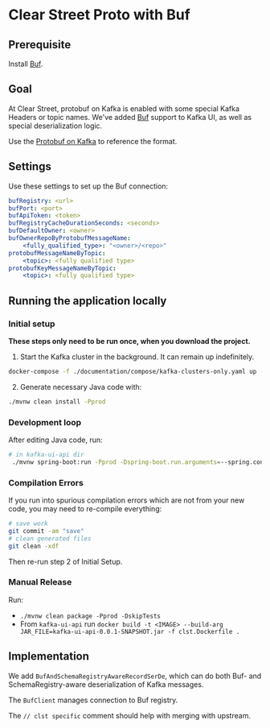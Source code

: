 # Clear Street Proto with Buf

## Prerequisite

Install [Buf](https://docs.buf.build/installation).

## Goal

At Clear Street, protobuf on Kafka is enabled with some special Kafka Headers or topic names.
We've added [Buf](https://buf.build/) support to Kafka UI, as well as special deserialization logic.

Use the [Protobuf on Kafka](https://www.notion.so/clearstreet/Protobuf-on-Kafka-ac912401cf504c75956d907b86a12f55) to reference the format.

## Settings

Use these settings to set up the Buf connection:

```yaml
bufRegistry: <url>
bufPort: <port>
bufApiToken: <token>
bufRegistryCacheDurationSeconds: <seconds>
bufDefaultOwner: <owner>
bufOwnerRepoByProtobufMessageName:
    <fully_qualified_type>: "<owner>/<repo>"
protobufMessageNameByTopic:
    <topic>: <fully qualified type>
protobufKeyMessageNameByTopic:
    <topic>: <fully qualified type>
```

## Running the application locally

### Initial setup

**These steps only need to be run once, when you download the project.**

1. Start the Kafka cluster in the background. It can remain up indefinitely.

```bash
docker-compose -f ./documentation/compose/kafka-clusters-only.yaml up -d
```

2. Generate necessary Java code with:

```bash
./mvnw clean install -Pprod
```

### Development loop

After editing Java code, run:

```bash
# in kafka-ui-api dir
 ./mvnw spring-boot:run -Pprod -Dspring-boot.run.arguments=--spring.config.location=file:///home/ohartman/git/kafka-ui/kafka-ui-api/src/main/resources/application-local-buf.yml
```

### Compilation Errors

If you run into spurious compilation errors which are not from your new code, you may need to re-compile everything:

```bash
# save work
git commit -am "save"
# clean generated files
git clean -xdf
```

Then re-run step 2 of Initial Setup.

### Manual Release

Run:
- `./mvnw clean package -Pprod -DskipTests`
- From `kafka-ui-api` run `docker build -t <IMAGE> --build-arg JAR_FILE=kafka-ui-api-0.0.1-SNAPSHOT.jar -f clst.Dockerfile .`

## Implementation

We add `BufAndSchemaRegistryAwareRecordSerDe`, which can do both Buf- and SchemaRegistry-aware deserialization of Kafka messages.

The `BufClient` manages connection to Buf registry.

The `// clst specific` comment should help with merging with upstream.

